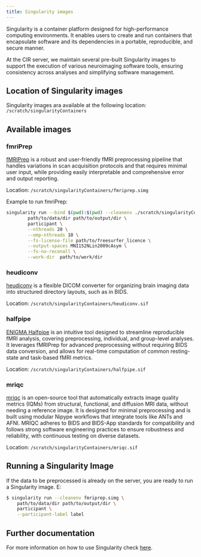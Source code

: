 ```yaml
---
title: Singularity images
---
```


Singularity is a container platform designed for high-performance computing environments. It enables users to create and run containers that encapsulate software and its dependencies in a portable, reproducible, and secure manner.

At the CIR server, we maintain several pre-built Singularity images to support the execution of various neuroimaging software tools, ensuring consistency across analyses and simplifying software management.

## Location of Singularity images
Singularity images ara available at the following location: `/scratch/singularityContainers`

## Available images
### fmriPrep
[fMRIPrep](https://fmriprep.org/en/latest/index.html) is a robust and user-friendly fMRI preprocessing pipeline that handles variations in scan acquisition protocols and that requires minimal user input, while providing easily interpretable and comprehensive error and output reporting.

Location: `/scratch/singularityContainers/fmriprep.simg`

Example to run fmriPrep:
```bash
singularity run --bind $(pwd):$(pwd) --cleanenv ./scratch/singularityContainers/singularity/fmriprep.simg \
        path/to/data/dir path/to/output/dir \
        participant \
        --nthreads 20 \
        --omp-nthreads 10 \
        --fs-license-file path/to/freesurfer_licence \
        --output-spaces MNI152NLin2009cAsym \
        --fs-no-reconall \
        --work-dir  path/to/work/dir
```

### heudiconv
[heudiconv](https://github.com/nipy/heudiconv) is a flexible DICOM converter for organizing brain imaging data into structured directory layouts, such as in BIDS.

Location: `/scratch/singularityContainers/heudiconv.sif`

### halfpipe
[ENIGMA Halfpipe](https://github.com/HALFpipe/HALFpipe) is an intuitive tool designed to streamline reproducible fMRI analysis, covering preprocessing, individual, and group-level analyses. It leverages fMRIPrep for advanced preprocessing without requiring BIDS data conversion, and allows for real-time computation of common resting-state and task-based fMRI metrics.

Location: `/scratch/singularityContainers/halfpipe.sif`

### mriqc
[mriqc](https://mriqc.readthedocs.io/en/latest/) is an open-source tool that automatically extracts image quality metrics (IQMs) from structural, functional, and diffusion MRI data, without needing a reference image. It is designed for minimal preprocessing and is built using modular Nipype workflows that integrate tools like ANTs and AFNI. MRIQC adheres to BIDS and BIDS-App standards for compatibility and follows strong software engineering practices to ensure robustness and reliability, with continuous testing on diverse datasets.

Location: `/scratch/singularityContainers/mriqc.sif`

## Running a Singularity Image
If the data to be preprocessed is already on the server, you are ready to run a Singularity image. E:
```bash
$ singularity run --cleanenv fmriprep.simg \
    path/to/data/dir path/to/output/dir \
    participant \
    --participant-label label
```
## Further documentation
For more information on how to use Singularity check [here](https://docs.sylabs.io/guides/3.5/user-guide/index.html#).
